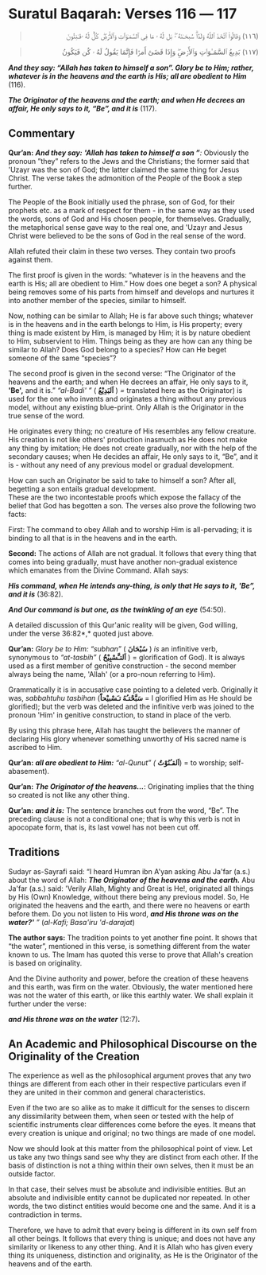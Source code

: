 Suratul Baqarah: Verses 116 ― 117
=================================

<blockquote dir="rtl">
  <p>
(١١٦) وَقَالُواْ ٱتَّخَذَ ٱللَّهُ وَلَدً۬ا‌ۗ سُبحَـٰنَهُ ۥ‌ۖ بَل لَّهُ
ۥ مَا فِى ٱلسَّمَـٰوَٲتِ وَٱلأَرۡضِ‌ۖ كُلٌّ۬ لَّهُ ۥقَـٰنِتُونَ
  </p>
</blockquote>

<blockquote dir="rtl">
  <p>
(١١٧) بَدِيعُ ٱلسَّمَـٰوَٲتِ وَٱلأَرۡضِ‌ۖ وَإِذَا قَضَىٰٓ أَمرً۬ا
فَإِنَّمَا يَقُولُ لَهُ ۥ كُن فَيَكُونُ
  </p>
</blockquote>

***And they say: “Allah has taken to himself a son”. Glory be to Him;
rather, whatever is in the heavens and the earth is His; all are
obedient to Him*** (116).

***The Originator of the heavens and the earth; and when He decrees an
affair, He only says to it, “Be”, and it is*** (117).

Commentary
----------

**Qur’an:** ***And they say:*** ***'Allah has taken to himself a son
”**:* Obviously the pronoun ”they” refers to the Jews and the
Chris­tians; the former said that 'Uzayr was the son of God; the latter
claimed the same thing for Jesus Christ. The verse takes the admonition
of the People of the Book a step further.

The People of the Book initially used the phrase, son of God, for their
prophets etc. as a mark of respect for them - in the same way as they
used the words, sons of God and His chosen people, for themselves.
Gradually, the metaphorical sense gave way to the real one, and 'Uzayr
and Jesus Christ were believed to be the sons of God in the real sense
of the word.

Allah refuted their claim in these two verses. They contain two proofs
against them.

The first proof is given in the words: “whatever is in the heavens and
the earth is His; all are obedient to Him.” How does one beget a son? A
physical being removes some of his parts from himself and develops and
nurtures it into another member of the species, similar to himself.

Now, nothing can be similar to Allah; He is far above such things;
whatever is in the heavens and in the earth belongs to Him, is His
property; every thing is made existent by Him, is managed by Him; it is
by nature obedient to Him, subservient to Him. Things being as they are
how can any thing be similar to Allah? Does God belong to a species? How
can He beget someone of the same “species”?

The second proof is given in the second verse: “The Origin­ator of the
heavens and the earth; and when He decrees an affair, He only says to
it, **'Be',** and it is.” *“al-Badi' ”* ( **اَلبَدِيْعُ** ) *=*
trans­lated here as the Originator) is used for the one who invents and
originates a thing without any previous model, without any exist­ing
blue-print. Only Allah is the Originator in the true sense of the word.

He originates every thing; no creature of His resembles any fellow
creature. His creation is not like others' production inasmuch as He
does not make any thing by imitation; He does not create gradually, nor
with the help of the secondary causes; when He decides an affair, He
only says to it, “Be”, and it is - without any need of any previous
model or gradual development.

How can such an Originator be said to take to himself a son? After all,
begetting a son entails gradual development.  
 These are the two incontestable proofs which expose the fallacy of the
belief that God has begotten a son. The verses also prove the following
two facts:

First: The command to obey Allah and to worship Him is all-pervading; it
is binding to all that is in the heavens and in the earth.

**Second:** The actions of Allah are not gradual. It follows that every
thing that comes into being gradually, must have another non-gradual
existence which emanates from the Divine Command. Allah says:

***His command, when He intends any-thing, is only that He says to it,
'Be”, and it is*** (36:82).

***And Our command is but one, as the twinkling of an*** ***eye***
(54:50).

A detailed discussion of this Qur'anic reality will be given, God
willing, under the verse 36:82*,* quoted just above.

**Qur’an:** *Glory be to Him: “subhan”* ( **سُبْحَانَ** ) *is* an
infinitive verb, synonymous to *“at-tasbih”* ( **اَلتـََّسْبِيْحُُ** ) =
glorification of God). It is always used as a first member of genitive
construction - the second member always being the name, 'Allah' (or a
pro-noun referring to Him).

Grammatically it is in accusative case pointing to a deleted verb.
Originally it was, *sabbahtuhu tasbihan* (**سَبَّحْتـُهُ تـَسْبيْحاًَ**
= I glorified Him as He should be glorified); but the verb was deleted
and the infinitive verb was joined to the pronoun 'Him' in genitive
construction, to stand in place of the verb.

By using this phrase here, Allah has taught the believers the manner of
declaring His glory whenever something unworthy of His sacred name is
ascribed to Him.

**Qur’an:** ***all are obedient to Him:*** *“al-Qunut” (*
**اَلقـُنُوْتُُ**) = to worship; self-abasement).

**Qur’an:** ***The Originator of the heavens...***: Originating implies
that the thing so created is not like any other thing.

**Qur’an:** ***and it is:*** The sentence branches out from the word,
“Be”. The preceding clause is not a conditional one; that is why this
verb is not in apocopate form, that is, its last vowel has not been cut
off.

Traditions
----------

Sudayr as-Sayrafi said: “I heard Humran ibn A'yan asking Abu Ja'far
(a.s.) about the word of Allah: ***The Originator of the heavens and the
earth.*** Abu Ja'far (a.s.) said: 'Verily Allah, Mighty and Great is
He!, originated all things by His (Own) Knowledge, without there being
any previous model. So, He originated the heavens and the earth, and
there were no heavens or earth before them. Do you not listen to His
word, ***and His throne was on the water?'*** *”* (*al-Kafi; Basa'iru
'd-darajat*)

**The author says:** The tradition points to yet another fine point. It
shows that “the water”, mentioned in this verse, is something different
from the water known to us. The Imam has quoted this verse to prove that
Allah's creation is based on originality.

And the Divine authority and power, before the creation of these heavens
and this earth, was firm on the water. Obviously, the water mentioned
here was not the water of this earth, or like this earthly water. We
shall explain it further under the verse:

***and His throne was on the water*** (12:7)***.***

An Academic and Philosophical Discourse on the Originality of the Creation
--------------------------------------------------------------------------

The experience as well as the philosophical argument proves that any two
things are different from each other in their respective particulars
even if they are united in their common and general characteristics.

Even if the two are so alike as to make it difficult for the senses to
discern any dis­similarity between them, when seen or tested with the
help of scientific instruments clear differences come before the eyes.
It means that every creation is unique and original; no two things are
made of one model.

Now we should look at this matter from the philosophical point of view.
Let us take any two things sand see why they are distinct from each
other. If the basis of distinction is not a thing within their own
selves, then it must be an outside factor.

In that case, their selves must be absolute and indivisible entities.
But an absolute and indivisible entity cannot be duplicated nor
re­peated. In other words, the two distinct entities would become one
and the same. And it is a contradiction in terms.

Therefore, we have to admit that every being is different in its own
self from all other beings. It follows that every thing is unique; and
does not have any similarity or likeness to any other thing. And it is
Allah who has given every thing its uniqueness, distinction and
originality, as He is the Originator of the heavens and of the earth.


